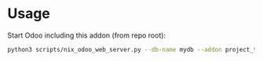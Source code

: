 # Usage

Start Odoo including this addon (from repo root):

```bash
python3 scripts/nix_odoo_web_server.py --db-name mydb --addon project_type
```
